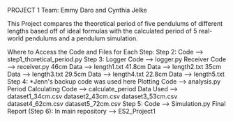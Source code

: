 PROJECT 1
Team: Emmy Daro and Cynthia Jelke

This Project compares the theoretical period of five pendulums of different lengths based off of ideal formulas with the calculated
period of 5 real-world pendulums and a pendulum simulation.

Where to Access the Code and Files for Each Step:
  Step 2:
    Code --> step1_thoretical_period.py
  Step 3:
    Logger Code --> logger.py
    Receiver Code --> receiver.py
    46cm Data --> length1.txt
    41.8cm Data --> length2.txt
    35cm Data --> length3.txt
    29.5cm Data --> length4.txt
    22.8cm Data --> length5.txt
  Step 4:
    *Jenn's backup code was used here
    Plotting Code --> analysis.py
    Period Calculating Code --> calculate_period
    Data Used --> dataset1_34cm.csv
                  dataset2_43cm.csv
                  dataset3_53cm.csv
                  dataset4_62cm.csv
                  dataset5_72cm.csv
  Step 5:
    Code --> Simulation.py
  Final Report (Step 6):
    In main repository --> ES2_Project1
